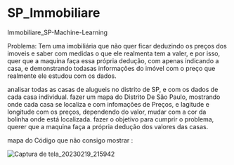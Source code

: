 # SP_Immobiliare
Immobiliare_SP-Machine-Learning

Problema: Tem uma imobiliária que não quer ficar deduzindo os preços dos imoveis e saber com medidas o que ele realmenta tem a valer, e por isso, quer que a maquina faça essa própria dedução, com apenas indicando a casa, e demonstrando todasas informações do imóvel com o preço que realmente ele estudou com os dados.

analisar todas as casas de alugueis no distrito de SP, e com os dados de cada casa individual.
fazer um mapa do Distrito De São Paulo, mostrando onde cada casa se localiza e com infomações de Preços, e lagitude e longitude com os preços, dependendo do valor, mudar com a cor da bolinha onde está localizada.
fazer o objetivo para cumprir o problema, querer que a maquina faça a própria dedução dos valores das casas.

mapa do Código que não consigo mostrar :

![Captura de tela_20230219_215942](https://user-images.githubusercontent.com/112839260/219987045-84cc8ec0-ac79-46a2-8426-96042cf052ae.png)
